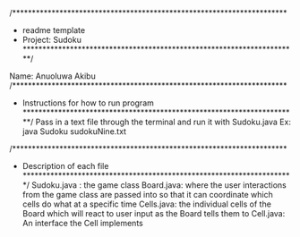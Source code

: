 /**********************************************************************
 *  readme template
 *  Project: Sudoku
 **********************************************************************/

Name: Anuoluwa Akibu
/**********************************************************************
 *  Instructions for how to run program          
 **********************************************************************/
Pass in a text file through the terminal and run it with Sudoku.java
Ex: java Sudoku sudokuNine.txt


/**********************************************************************
 *  Description of each file
 *********************************************************************/
Sudoku.java : the game class
Board.java: where the user interactions from the game class are passed into so that
it can coordinate which cells do what at a specific time
Cells.java: the individual cells of the Board which will react to user input 
as the Board tells them to
Cell.java: An interface the Cell implements


